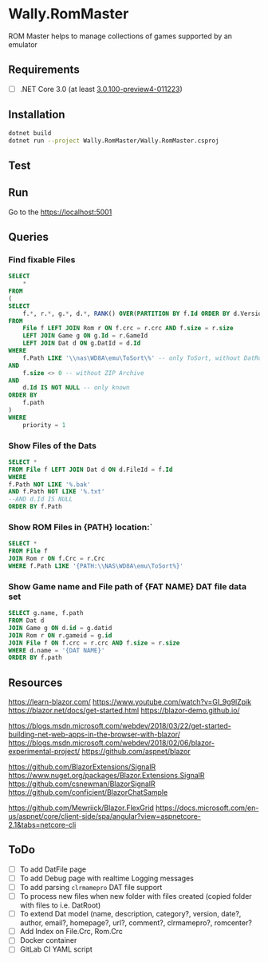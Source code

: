 # Wally.RomMaster

ROM Master helps to manage collections of games supported by an emulator

## Requirements

- [ ] .NET Core 3.0 (at least [3.0.100-preview4-011223](https://dotnet.microsoft.com/download/dotnet-core/3.0))

## Installation

```bash
dotnet build
dotnet run --project Wally.RomMaster/Wally.RomMaster.csproj
```

## Test

## Run

Go to the [https://localhost:5001](https://localhost:5001)

## Queries

### Find fixable Files

```sql
SELECT 
	*
FROM
(
SELECT
	f.*, r.*, g.*, d.*, RANK() OVER(PARTITION BY f.Id ORDER BY d.Version DESC) priority
FROM 
	File f LEFT JOIN Rom r ON f.crc = r.crc AND f.size = r.size
	LEFT JOIN Game g ON g.Id = r.GameId
	LEFT JOIN Dat d ON g.DatId = d.Id
WHERE
	f.Path LIKE '\\nas\WD8A\emu\ToSort\%' -- only ToSort, without DatRoor and RomRoot
AND
	f.size <> 0 -- without ZIP Archive
AND 
	d.Id IS NOT NULL -- only known
ORDER BY 
	f.path
)
WHERE 
	priority = 1
```	

### Show Files of the Dats

```sql
SELECT *
FROM File f LEFT JOIN Dat d ON d.FileId = f.Id
WHERE 
f.Path NOT LIKE '%.bak'
AND f.Path NOT LIKE '%.txt'
--AND d.Id IS NULL
ORDER BY f.Path
```

### Show ROM Files in {PATH} location:`

```sql
SELECT *
FROM File f
JOIN Rom r ON f.Crc = r.Crc
WHERE f.Path LIKE '{PATH:\\NAS\WD8A\emu\ToSort%}'
```

### Show Game name and File path of {FAT NAME} DAT file data set

```sql
SELECT g.name, f.path
FROM Dat d
JOIN Game g ON d.id = g.datid
JOIN Rom r ON r.gameid = g.id
JOIN File f ON f.crc = r.crc AND f.size = r.size
WHERE d.name = '{DAT NAME}'
ORDER BY f.path
```

## Resources

https://learn-blazor.com/
https://www.youtube.com/watch?v=GI_9g9lZpik
https://blazor.net/docs/get-started.html
https://blazor-demo.github.io/

https://blogs.msdn.microsoft.com/webdev/2018/03/22/get-started-building-net-web-apps-in-the-browser-with-blazor/
https://blogs.msdn.microsoft.com/webdev/2018/02/06/blazor-experimental-project/
https://github.com/aspnet/blazor

https://github.com/BlazorExtensions/SignalR
https://www.nuget.org/packages/Blazor.Extensions.SignalR
https://github.com/csnewman/BlazorSignalR
https://github.com/conficient/BlazorChatSample

https://github.com/Mewriick/Blazor.FlexGrid
https://docs.microsoft.com/en-us/aspnet/core/client-side/spa/angular?view=aspnetcore-2.1&tabs=netcore-cli

## ToDo

- [ ] To add DatFile page
- [ ] To add Debug page with realtime Logging messages
- [ ] To add parsing `clrmamepro` DAT file support
- [ ] To process new files when new folder with files created (copied folder with files to i.e. DatRoot)
- [ ] To extend Dat model (name, description, category?, version, date?, author, email?, homepage?, url?, comment?, clrmamepro?, romcenter?
- [ ] Add Index on File.Crc, Rom.Crc
- [ ] Docker container
- [ ] GitLab CI YAML script
